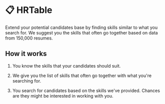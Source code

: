 # 📋 HRTable

Extend your potential candidates base by finding skills similar to what you search for. We suggest you the skills that often go together based on data from 150,000 resumes.

## How it works

1. You know the skills that your candidates should suit. 

2. We give you the list of skills that often go together with what you're searching for.

3. You search for candidates based on the skills we've provided. Chances are they might be interested in working with you.

